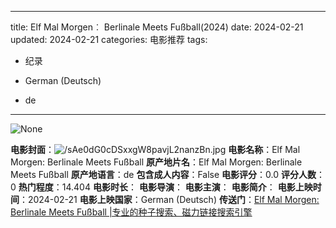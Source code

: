 
---
title: Elf Mal Morgen︰ Berlinale Meets Fußball(2024)
date: 2024-02-21
updated: 2024-02-21
categories: 电影推荐
tags:

- 纪录

- German (Deutsch)
- de
---

<img src="https://image.tmdb.org/t/p/originalNone" alt="None" title="None">

**电影封面**：<img src="https://image.tmdb.org/t/p/w200/sAe0dG0cDSxxgW8pavjL2nanzBn.jpg" alt="/sAe0dG0cDSxxgW8pavjL2nanzBn.jpg" title="/sAe0dG0cDSxxgW8pavjL2nanzBn.jpg">
**电影名称**：Elf Mal Morgen: Berlinale Meets Fußball
**原产地片名**：Elf Mal Morgen: Berlinale Meets Fußball
**原产地语言**：de
**包含成人内容**：False
**电影评分**：0.0
**评分人数**：0
**热门程度**：14.404
**电影时长**：
**电影导演**：
**电影主演**：
**电影简介**：
**电影上映时间**：2024-02-21
**电影上映国家**：German (Deutsch)
**传送门**：[Elf Mal Morgen: Berlinale Meets Fußball |专业的种子搜索、磁力链接搜索引擎](https://movie.amd794.com:2083/?search=Elf%20Mal%20Morgen%3A%20Berlinale%20Meets%20Fu%C3%9Fball&ordering=&mode=match_phrase&page_size=10&page=1)

